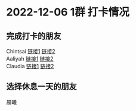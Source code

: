 # 2022-12-06 1群 打卡情况
## 完成打卡的朋友
Chintsai [链接1](http://mmbiz.qpic.cn/mmbiz_jpg/fKBOEML39zofPnNdJrQ2B9ia5NOZa47NjeujicBQtEOibo6YlbHyib2YTTSdFjh9aFg3xGf5ZiagsHONDu8p1lz58icg/0) [链接2](http://mmbiz.qpic.cn/mmbiz_jpg/fKBOEML39zofPnNdJrQ2B9ia5NOZa47NjAWiajdmDns2gnzuFmicgibkAlicBUm3Cicug0LoKvzbOAjl5ZLvYCwlgDjA/0) <br>Aaliyah [链接1](http://mmbiz.qpic.cn/mmbiz_jpg/aBaDwGIjEcE6Xic1cmtoJNafAKjUHf6xpMqArBrcqNXvDb0PZrhtFhmE9iaed8ic2q1Jic4xj8XAunLGahQvgYIbjQ/0) [链接2](http://mmbiz.qpic.cn/mmbiz_jpg/aBaDwGIjEcE6Xic1cmtoJNafAKjUHf6xpL7SXBJBoibW1BZGZc69YUwVwWaTYczcm4dEkP699rmYibb2e8fLlQHYw/0) <br>Claudia [链接1](http://mmbiz.qpic.cn/mmbiz_jpg/EqM704vBbWDCWxicfh4nVerbegUHu2MzfabdFvF3ugg5NFmNP2j1BygGcoycIuN8eL7ibicTLyoUCU8ibmJnjv6S8A/0) [链接2](http://mmbiz.qpic.cn/mmbiz_jpg/EqM704vBbWDCWxicfh4nVerbegUHu2MzfvuQNBdePfUcB33PK67eJj5dSqEXHRFIwYWGia07DWaa8vGhWgVWyE5g/0) <br>
## 选择休息一天的朋友
晨曦

